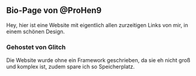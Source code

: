## Bio-Page von @ProHen9
Hey, hier ist eine Website mit eigentlich allen zurzeitigen Links von mir, in einem schönen Design. 

### Gehostet von Glitch

Die Website wurde ohne ein Framework geschrieben, da sie eh nicht groß und komplex ist, zudem spare ich so Speicherplatz.
